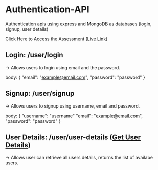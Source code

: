 # Authentication-API
 Authentication apis using express and MongoDB as databases (login, signup, user details)

 Click Here to Access the Assessment ([Live Link](https://authentication-api-1.onrender.com/))

 
## Login: /user/login 
-> Allows users to login using email and the password.

body: {
 "email": "example@email.com",
 "password": "password"
}

## Signup: /user/signup
-> Allows users to signup using username, email and password.

body: {
  "username": "username"
  "email": "example@email.com",
 "password": "password"
}

## User Details: /user/user-details   ([Get User Details](https://authentication-api-1.onrender.com/user/user-details))
-> Allows user can retrieve all users details, returns the list of availabe users.

